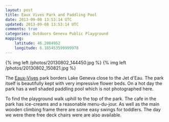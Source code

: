 ```yaml
---           
layout: post
title: Eaux Vives Park and Paddling Pool
date: 2013-09-08 13:53:14 UTC
updated: 2013-09-08 13:53:14 UTC
comments: true
categories: Outdoors Geneva Public Playground
mapping:
    latitude: 46.2004952
    longitude: 6.165453599999978
---
```



{% img left /photos/20130802_144450.jpg %}
{% img left /photos/20130802_150821.jpg %}

The [Eaux-Vives][eaux] park borders Lake Geneva close to the Jet d'Eau. 
The park itself is beautifully kept with very impressive flower beds. On 
a hot day the park has a well shaded paddling pool which is not photographed here.

To find the playground walk uphill to the top of the park. The cafe in the 
park has ice-creams and a reasonable menu-du-jour. As well as the main 
wooden climbing frame there are some easy swings for toddlers. 
The day we were there free deck chairs were are also available.

[eaux]: http://www.ville-geneve.ch/plan-ville/parcs-jardins-plages-bains-publics/parc-eaux-vives/


